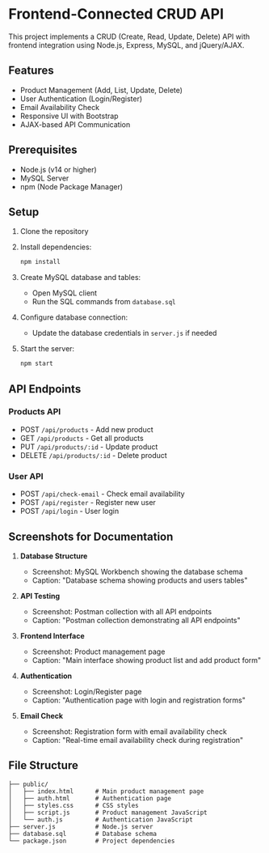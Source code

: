 # Frontend-Connected CRUD API

This project implements a CRUD (Create, Read, Update, Delete) API with frontend integration using Node.js, Express, MySQL, and jQuery/AJAX.

## Features

- Product Management (Add, List, Update, Delete)
- User Authentication (Login/Register)
- Email Availability Check
- Responsive UI with Bootstrap
- AJAX-based API Communication

## Prerequisites

- Node.js (v14 or higher)
- MySQL Server
- npm (Node Package Manager)

## Setup

1. Clone the repository
2. Install dependencies:
   ```bash
   npm install
   ```
3. Create MySQL database and tables:
   - Open MySQL client
   - Run the SQL commands from `database.sql`

4. Configure database connection:
   - Update the database credentials in `server.js` if needed

5. Start the server:
   ```bash
   npm start
   ```

## API Endpoints

### Products API
- POST `/api/products` - Add new product
- GET `/api/products` - Get all products
- PUT `/api/products/:id` - Update product
- DELETE `/api/products/:id` - Delete product

### User API
- POST `/api/check-email` - Check email availability
- POST `/api/register` - Register new user
- POST `/api/login` - User login

## Screenshots for Documentation

1. **Database Structure**
   - Screenshot: MySQL Workbench showing the database schema
   - Caption: "Database schema showing products and users tables"

2. **API Testing**
   - Screenshot: Postman collection with all API endpoints
   - Caption: "Postman collection demonstrating all API endpoints"

3. **Frontend Interface**
   - Screenshot: Product management page
   - Caption: "Main interface showing product list and add product form"

4. **Authentication**
   - Screenshot: Login/Register page
   - Caption: "Authentication page with login and registration forms"

5. **Email Check**
   - Screenshot: Registration form with email availability check
   - Caption: "Real-time email availability check during registration"

## File Structure

```
├── public/
│   ├── index.html      # Main product management page
│   ├── auth.html       # Authentication page
│   ├── styles.css      # CSS styles
│   ├── script.js       # Product management JavaScript
│   └── auth.js         # Authentication JavaScript
├── server.js           # Node.js server
├── database.sql        # Database schema
└── package.json        # Project dependencies
``` 
